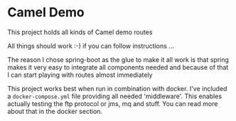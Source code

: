 # Camel Demo

This project holds all kinds of Camel demo routes

All things should work :-) if you can follow instructions ...

The reason I chose spring-boot as the glue to make it all work is that spring 
makes it very easy to integrate all components needed and because of that I can 
start playing with routes almost immediately

This project works best when run in combination with docker. I've included a `docker-compose.yml`
file providing all needed 'middleware'. This enables actually testing the ftp protocol or jms, mq and stuff.
You can read more about that in the docker section.

